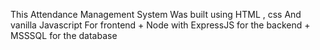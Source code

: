This Attendance Management System Was built using HTML , css And vanilla Javascript For frontend + Node with ExpressJS for the backend + MSSSQL for the database